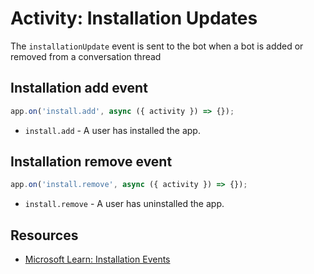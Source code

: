 # Activity: Installation Updates

The `installationUpdate` event is sent to the bot when a bot is added or removed from a conversation thread

## Installation add event

<!-- langtabs-start -->
```typescript
app.on('install.add', async ({ activity }) => {});
```
<!-- langtabs-end -->

- `install.add` - A user has installed the app.

## Installation remove event

<!-- langtabs-start -->
```typescript
app.on('install.remove', async ({ activity }) => {});
```
<!-- langtabs-end -->

- `install.remove` - A user has uninstalled the app.

## Resources

- [Microsoft Learn: Installation Events](https://learn.microsoft.com/en-us/microsoftteams/platform/bots/how-to/conversations/subscribe-to-conversation-events#installation-update-event)

